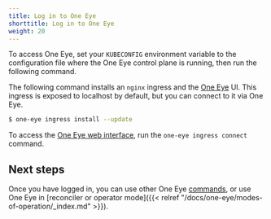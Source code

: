 ```yaml
---
title: Log in to One Eye
shorttitle: Log in to One Eye
weight: 20
---
```


To access One Eye, set your `KUBECONFIG` environment variable to the configuration file where the One Eye control plane is running, then run the following command.

The following command installs an `nginx` ingress and the [One Eye](/products/one-eye/) UI. This ingress is exposed to localhost by default, but you can connect to it via One Eye.

```bash
$ one-eye ingress install --update
```

To access the [One Eye web interface](/docs/one-eye/configure-logging-infrastructure/configuration-overview/), run the `one-eye ingress connect` command.

## Next steps

Once you have logged in, you can use other One Eye [commands](../reference/), or use One Eye in [reconciler or operator mode]({{< relref "/docs/one-eye/modes-of-operation/_index.md" >}}).
